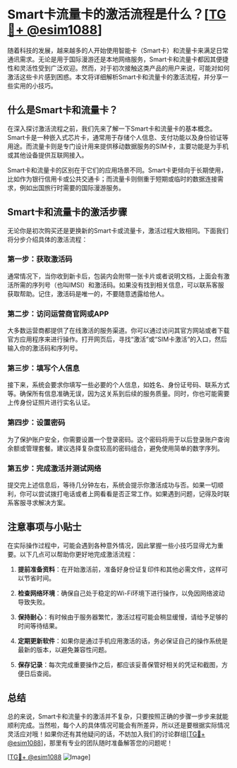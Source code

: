 # Smart卡流量卡的激活流程是什么？[[TG💪+ @esim1088](https://t.me/s/esim1088)]

随着科技的发展，越来越多的人开始使用智能卡（Smart卡）和流量卡来满足日常通讯需求。无论是用于国际漫游还是本地网络服务，Smart卡和流量卡都因其便捷性和灵活性受到广泛欢迎。然而，对于初次接触这类产品的用户来说，可能对如何激活这些卡片感到困惑。本文将详细解析Smart卡和流量卡的激活流程，并分享一些实用的小技巧。

## 什么是Smart卡和流量卡？

在深入探讨激活流程之前，我们先来了解一下Smart卡和流量卡的基本概念。Smart卡是一种嵌入式芯片卡，通常用于存储个人信息、支付功能以及身份验证等用途。而流量卡则是专门设计用来提供移动数据服务的SIM卡，主要功能是为手机或其他设备提供互联网接入。

Smart卡和流量卡的区别在于它们的应用场景不同。Smart卡更倾向于长期使用，比如作为银行信用卡或公共交通卡；而流量卡则侧重于短期或临时的数据连接需求，例如出国旅行时需要的国际漫游服务。

## Smart卡和流量卡的激活步骤

无论你是初次购买还是更换新的Smart卡或流量卡，激活过程大致相同。下面我们将分步介绍具体的激活流程：

### 第一步：获取激活码

通常情况下，当你收到新卡后，包装内会附带一张卡片或者说明文档，上面会有激活所需的序列号（也叫IMSI）和激活码。如果没有找到相关信息，可以联系客服获取帮助。记住，激活码是唯一的，不要随意透露给他人。

### 第二步：访问运营商官网或APP

大多数运营商都提供了在线激活的服务渠道。你可以通过访问其官方网站或者下载官方应用程序来进行操作。打开网页后，寻找“激活”或“SIM卡激活”的入口，然后输入你的激活码和序列号。

### 第三步：填写个人信息

接下来，系统会要求你填写一些必要的个人信息，如姓名、身份证号码、联系方式等。确保所有信息准确无误，因为这关系到后续的服务质量。同时，你也可能需要上传身份证照片进行实名认证。

### 第四步：设置密码

为了保护账户安全，你需要设置一个登录密码。这个密码将用于以后登录账户查询余额或管理套餐。建议选择复杂度较高的密码组合，避免使用简单的数字序列。

### 第五步：完成激活并测试网络

提交完上述信息后，等待几分钟左右，系统会提示你激活成功与否。如果一切顺利，你可以尝试拨打电话或者上网看看是否正常工作。如果遇到问题，记得及时联系客服寻求解决方案。

## 注意事项与小贴士

在实际操作过程中，可能会遇到各种意外情况，因此掌握一些小技巧显得尤为重要。以下几点可以帮助你更好地完成激活流程：

1. **提前准备资料**：在开始激活前，准备好身份证复印件和其他必需文件，这样可以节省时间。
   
2. **检查网络环境**：确保自己处于稳定的Wi-Fi环境下进行操作，以免因网络波动导致失败。

3. **保持耐心**：有时候由于服务器繁忙，激活过程可能会稍显缓慢，请给予足够的时间等待结果。

4. **定期更新软件**：如果你是通过手机应用激活的话，务必保证自己的操作系统是最新的版本，以避免兼容性问题。

5. **保存记录**：每次完成重要操作之后，都应该妥善保管好相关的凭证和截图，方便日后查阅。

## 总结

总的来说，Smart卡和流量卡的激活并不复杂，只要按照正确的步骤一步步来就能顺利完成。当然啦，每个人的具体情况可能会有所差异，所以还是要根据实际情况灵活应对哦！如果你还有其他疑问的话，不妨加入我们的讨论群组[[TG💪+ @esim1088](https://t.me/s/esim1088)]，那里有专业的团队随时准备解答您的问题呢！

[[TG💪+ @esim1088](https://t.me/s/esim1088) ![Image](https://i.postimg.cc/4NQfJmqS/Snipaste-2025-05-13-00-14-12.png)]